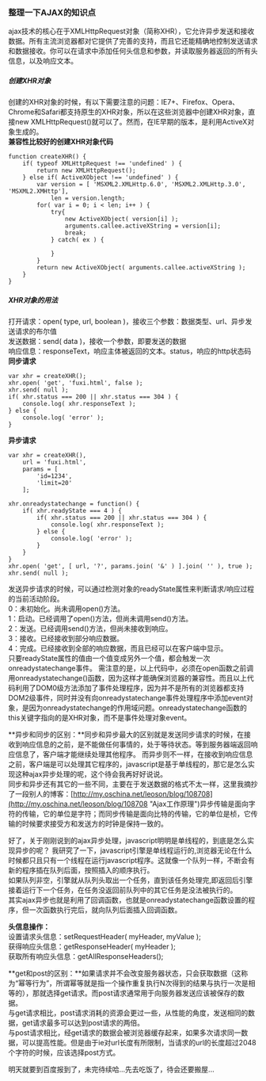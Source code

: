### 整理一下AJAX的知识点

ajax技术的核心在于XMLHttpRequest对象（简称XHR），它允许异步发送和接收数据。所有主流浏览器都对它提供了完善的支持，而且它还能精确地控制发送请求和数据接收。你可以在请求中添加任何头信息和参数，并读取服务器返回的所有头信息，以及响应文本。

##### 创建XHR对象
创建的XHR对象的时候，有以下需要注意的问题：IE7+、Firefox、Opera、Chrome和Safari都支持原生的XHR对象，所以在这些浏览器中创建XHR对象，直接new XMLHttpRequest()就可以了。然而，在IE早期的版本，是利用ActiveX对象生成的。   
**兼容性比较好的创建XHR对象代码**   
    
    function createXHR() {
        if( typeof XMLHttpRequest !== 'undefined' ) {
            return new XMLHttpRequest();
        } else if( ActiveXObject !== 'undefined' ) {
        	var version = [ 'MSXML2.XMLHttp.6.0', 'MSXML2.XMLHttp.3.0',  'MSXML2.XMHttp'],
				len = version.length;
			for( var i = 0; i < len; i++ ) {
				try{
					new ActiveXObject( version[i] );
					arguments.callee.activeXString = version[i];
					break;
				} catch( ex ) {
					
				}
			}
			return new ActiveXObject( arguments.callee.activeXString );
        }
    }

##### XHR对象的用法
打开请求：open( type, url, boolean )，接收三个参数：数据类型、url、异步发送请求的布尔值   
发送数据：send( data )，接收一个参数，即要发送的数据   
响应信息：responseText，响应主体被返回的文本。status，响应的http状态码   
**同步请求**

    var xhr = createXHR();
	xhr.open( 'get', 'fuxi.html', false );
	xhr.send( null );
	if( xhr.status === 200 || xhr.status === 304 ) {
        console.log( xhr.responseText );   
	} else {   
		console.log( 'error' );   
	}

**异步请求**

    var xhr = createXHR(),
		url = 'fuxi.html',
		params = [
			'id=1234',
			'limit=20'
		];

	xhr.onreadystatechange = function() {
		if( xhr.readyState === 4 ) {
			if( xhr.status === 200 || xhr.status === 304 ) {
				console.log( xhr.responseText );
			} else {
				console.log( 'error' );
			}
		}
	}
	xhr.open( 'get', [ url, '?', params.join( '&' ) ].join( '' ), true );
	xhr.send( null );

发送异步请求的时候，可以通过检测对象的readyState属性来判断请求/响应过程的当前活动阶段。   
0：未初始化。尚未调用open()方法。   
1：启动。已经调用了open()方法，但尚未调用send()方法。   
2：发送。已经调用send()方法，但尚未接收到响应。   
3：接收。已经接收到部分响应数据。   
4：完成。已经接收到全部的响应数据，而且已经可以在客户端中显示。   
只要readyState属性的值由一个值变成另外一个值，都会触发一次onreadystatechange事件。
需注意的是，以上代码中，必须在open函数之前调用onreadystatechange()函数，因为这样才能确保浏览器的兼容性。而且以上代码利用了DOM0级方法添加了事件处理程序，因为并不是所有的浏览器都支持DOM2级事件，同时并没有向onreadystatechange事件处理程序中添加event对象，是因为onreadystatechange的作用域问题。onreadystatechange函数的this关键字指向的是XHR对象，而不是事件处理对象event。

**异步和同步的区别：**同步和异步最大的区别就是发送同步请求的时候，在接收到响应信息的之前，是不能做任何事情的，处于等待状态。等到服务器端返回响应信息了，客户端才能继续处理其他程序。
而异步则不一样，在接收到响应信息之前，客户端是可以处理其它程序的，javascript是基于单线程的，那它是怎么实现这种ajax异步处理的呢，这个待会我再好好说说。   
同步和异步还有其它的一些不同，主要在于发送数据的格式不太一样，这里我摘抄了一段别人的博客：[http://my.oschina.net/leoson/blog/108708](http://my.oschina.net/leoson/blog/108708 "Ajax工作原理")异步传输是面向字符的传输，它的单位是字符；而同步传输是面向比特的传输，它的单位是桢，它传输的时候要求接受方和发送方的时钟是保持一致的。

好了，关于刚刚说到的ajax异步处理，javascript明明是单线程的，到底是怎么实现异步的呢？
我研究了一下，javascript引擎是单线程运行的,浏览器无论在什么时候都只且只有一个线程在运行javascript程序。这就像一个队列一样，不断会有新的程序插在队列后面，按照插入的顺序执行。   
如果队列非空，引擎就从队列头取出一个任务，直到该任务处理完,即返回后引擎接着运行下一个任务，在任务没返回前队列中的其它任务是没法被执行的。   
其实ajax异步也就是利用了回调函数，也就是onreadystatechange函数设置的程序，但一次函数执行完后，就向队列后面插入回调函数。

**头信息操作：**   
设置请求头信息：setRequestHeader( myHeader, myValue );  
获得响应头信息：getResponseHeader( myHeader );   
获取所有响应头信息：getAllResponseHeaders();

**get和post的区别：**如果请求并不会改变服务器状态，只会获取数据（这称为“幂等行为”，所谓幂等就是指一个操作重复执行N次得到的结果与执行一次是相等的），那就选择get请求。而post请求通常用于向服务器发送应该被保存的数据。   
与get请求相比，post请求消耗的资源会更过一些，从性能的角度，发送相同的数据，get请求最多可以达到post请求的两倍。   
与post请求相比，经get请求的数据会被浏览器缓存起来，如果多次请求同一数据，可以提高性能。但是由于ie对url长度有所限制，当请求的url的长度超过2048个字符的时候，应该选择post方式。   

明天就要到百度报到了，未完待续哈...先去吃饭了，待会还要搬屋...





